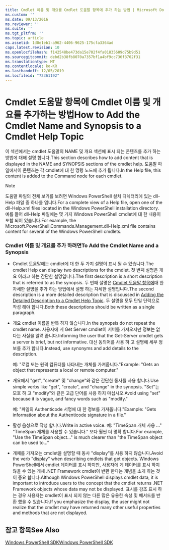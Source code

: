 ```yaml
---
title: Cmdlet 이름 및 개요를 Cmdlet 도움말 항목에 추가 하는 방법 | Microsoft Docs
ms.custom: ''
ms.date: 09/13/2016
ms.reviewer: ''
ms.suite: ''
ms.tgt_pltfrm: ''
ms.topic: article
ms.assetid: 1d0e1eb1-a962-4406-9625-175cfa3364ad
caps.latest.revision: 10
ms.openlocfilehash: f142548be473da15e702f4fa01835609d75b9d51
ms.sourcegitcommit: debd2b38fb8070a7357bf1a4bf9cc736f3702f31
ms.translationtype: MT
ms.contentlocale: ko-KR
ms.lasthandoff: 12/05/2019
ms.locfileid: "72361192"
---
```

# <a name="how-to-add-the-cmdlet-name-and-synopsis-to-a-cmdlet-help-topic"></a><span data-ttu-id="28192-102">Cmdlet 도움말 항목에 Cmdlet 이름 및 개요를 추가하는 방법</span><span class="sxs-lookup"><span data-stu-id="28192-102">How to Add the Cmdlet Name and Synopsis to a Cmdlet Help Topic</span></span>

<span data-ttu-id="28192-103">이 섹션에서는 cmdlet 도움말의 NAME 및 개요 섹션에 표시 되는 콘텐츠를 추가 하는 방법에 대해 설명 합니다.</span><span class="sxs-lookup"><span data-stu-id="28192-103">This section describes how to add content that is displayed in the NAME and SYNOPSIS sections of the cmdlet help.</span></span> <span data-ttu-id="28192-104">도움말 파일에서이 콘텐츠는 각 cmdlet에 대 한 명령 노드에 추가 됩니다.</span><span class="sxs-lookup"><span data-stu-id="28192-104">In the Help file, this content is added to the Command node for each cmdlet.</span></span>

> [!NOTE]
> <span data-ttu-id="28192-105">도움말 파일의 전체 보기를 보려면 Windows PowerShell 설치 디렉터리에 있는 dll-Help 파일 중 하나를 엽니다.</span><span class="sxs-lookup"><span data-stu-id="28192-105">For a complete view of a Help file, open one of the dll-Help.xml files located in the Windows PowerShell installation directory.</span></span> <span data-ttu-id="28192-106">예를 들어 dll-Help 파일에는 몇 가지 Windows PowerShell cmdlet에 대 한 내용이 포함 되어 있습니다.</span><span class="sxs-lookup"><span data-stu-id="28192-106">For example, the Microsoft.PowerShell.Commands.Management.dll-Help.xml file contains content for several of the Windows PowerShell cmdlets.</span></span>

### <a name="to-add-the-cmdlet-name-and-a-synopsis"></a><span data-ttu-id="28192-107">Cmdlet 이름 및 개요를 추가 하려면</span><span class="sxs-lookup"><span data-stu-id="28192-107">To Add the Cmdlet Name and a Synopsis</span></span>

- <span data-ttu-id="28192-108">Cmdlet 도움말에는 cmdlet에 대 한 두 가지 설명이 표시 될 수 있습니다.</span><span class="sxs-lookup"><span data-stu-id="28192-108">The cmdlet Help can display two descriptions for the cmdlet.</span></span> <span data-ttu-id="28192-109">첫 번째 설명은 개요 이라고 하는 간단한 설명입니다.</span><span class="sxs-lookup"><span data-stu-id="28192-109">The first description is a short description that is referred to as the synopsis.</span></span> <span data-ttu-id="28192-110">두 번째 설명은 [Cmdlet 도움말 항목에](./how-to-add-a-cmdlet-description.md)대 한 자세한 설명을 추가 하는 방법에서 설명 하는 자세한 설명입니다.</span><span class="sxs-lookup"><span data-stu-id="28192-110">The second description is a more detailed description that is discussed in [Adding the Detailed Description to a Cmdlet Help Topic](./how-to-add-a-cmdlet-description.md).</span></span> <span data-ttu-id="28192-111">두 설명을 모두 단일 단락으로 작성 해야 합니다.</span><span class="sxs-lookup"><span data-stu-id="28192-111">Both these descriptions should be written as a single paragraph.</span></span>

- <span data-ttu-id="28192-112">개요 cmdlet 이름을 반복 하지 않습니다.</span><span class="sxs-lookup"><span data-stu-id="28192-112">In the synopsis do not repeat the cmdlet name.</span></span> <span data-ttu-id="28192-113">사용자에 게 Get Server cmdlet이 서버를 가져오지만 정보는 없다는 사실을 알려 줍니다.</span><span class="sxs-lookup"><span data-stu-id="28192-113">Informing the user that the Get-Server cmdlet gets a server is brief, but not informative.</span></span> <span data-ttu-id="28192-114">대신 동의어를 사용 하 고 설명에 세부 정보를 추가 합니다.</span><span class="sxs-lookup"><span data-stu-id="28192-114">Instead, use synonyms and add details to the description.</span></span>

  <span data-ttu-id="28192-115">예: "로컬 또는 원격 컴퓨터를 나타내는 개체를 가져옵니다."</span><span class="sxs-lookup"><span data-stu-id="28192-115">Example: "Gets an object that represents a local or remote computer."</span></span>

- <span data-ttu-id="28192-116">개요에서 "get", "create" 및 "change"와 같은 간단한 동사를 사용 합니다.</span><span class="sxs-lookup"><span data-stu-id="28192-116">Use simple verbs like "get", "create", and "change" in the synopsis.</span></span> <span data-ttu-id="28192-117">"Set"는 모호 하 고 "modify"와 같은 고급 단어를 사용 하지 마십시오.</span><span class="sxs-lookup"><span data-stu-id="28192-117">Avoid using "set" because it is vague, and fancy words such as "modify."</span></span>

  <span data-ttu-id="28192-118">예: "파일의 Authenticode 서명에 대 한 정보를 가져옵니다."</span><span class="sxs-lookup"><span data-stu-id="28192-118">Example: "Gets information about the Authenticode signature in a file."</span></span>

- <span data-ttu-id="28192-119">활성 음성으로 작성 합니다.</span><span class="sxs-lookup"><span data-stu-id="28192-119">Write in active voice.</span></span> <span data-ttu-id="28192-120">예: "TimeSpan 개체 사용 ..." "TimeSpan 개체를 사용할 수 있습니다." 보다 훨씬 더 명확 합니다.</span><span class="sxs-lookup"><span data-stu-id="28192-120">For example, "Use the TimeSpan object..." is much clearer than "the TimeSpan object can be used to..."</span></span>

- <span data-ttu-id="28192-121">개체를 가져오는 cmdlet을 설명할 때 동사 "display"를 사용 하지 않습니다.</span><span class="sxs-lookup"><span data-stu-id="28192-121">Avoid the verb "display" when describing cmdlets that get objects.</span></span> <span data-ttu-id="28192-122">Windows PowerShell에서 cmdlet 데이터를 표시 하지만, 사용자에 게 데이터를 표시 하지 않을 수 있는 개체 .NET Framework cmdlet이 반환 한다는 개념을 소개 하는 것이 중요 합니다.</span><span class="sxs-lookup"><span data-stu-id="28192-122">Although Windows PowerShell displays cmdlet data, it is important to introduce users to the concept that the cmdlet returns .NET Framework objects whose data may not be displayed.</span></span> <span data-ttu-id="28192-123">표시를 강조 표시 하는 경우 사용자는 cmdlet이 표시 되지 않는 다른 많은 유용한 속성 및 메서드를 반환 했을 수 있습니다.</span><span class="sxs-lookup"><span data-stu-id="28192-123">If you emphasize the display, the user might not realize that the cmdlet may have returned many other useful properties and methods that are not displayed.</span></span>

## <a name="see-also"></a><span data-ttu-id="28192-124">참고 항목</span><span class="sxs-lookup"><span data-stu-id="28192-124">See Also</span></span>

 [<span data-ttu-id="28192-125">Windows PowerShell SDK</span><span class="sxs-lookup"><span data-stu-id="28192-125">Windows PowerShell SDK</span></span>](../windows-powershell-reference.md)